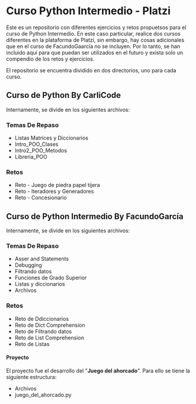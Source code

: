# Curso Python Intermedio - Platzi
Este es un repositorio con diferentes ejercicios y retos propuetsos para el curso de Python Intermedio.
En este caso particular, realice dos cursos diferentes en la plataforma de Platzi, sin embargo, hay cosas adicionales que en el curso de FacundoGaarcía no se incluyen. Por lo tanto, se han incluido aquí para que puedan ser utilizados en el futuro y exista solo un compendio de los retos y ejercicios.

El repositorio se encuentra dividido en dos directorios, uno para cada curso.

## Curso de Python By CarliCode
Internamente, se divide en los siguientes archivos:
### Temas De Repaso
- Listas Matrices y Diccionarios
- Intro_POO_Clases
- Intro2_POO_Metodos
- Libreria_POO
  
### Retos
- Reto - Juego de piedra papel tijera
- Reto - Iteradores y Generadores
- Reto - Concesionario

## Curso de Python Intermedio By FacundoGarcía
Internamente, se divide en los siguientes archivos:
### Temas De Repaso
- Asser and Statements
- Debugging
- Filtrando datos
- Funciones de Grado Superior
- Listas y diccionarios
- Archivos
  
### Retos
- Reto de Ddiccionarios
- Reto de Dict Comprehension
- Reto de Filtrando datos
- Reto de List Comprehension
- Reto de Listas

#### Proyecto
El proyecto fue el desarrollo del "**Juego del ahorcado**". Para ello se tiene la siguiente estructura:
- Archivos
- juego_del_ahorcado.py